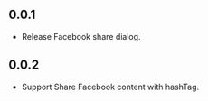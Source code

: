 ## 0.0.1

* Release Facebook share dialog.

## 0.0.2

* Support Share Facebook content with hashTag.
